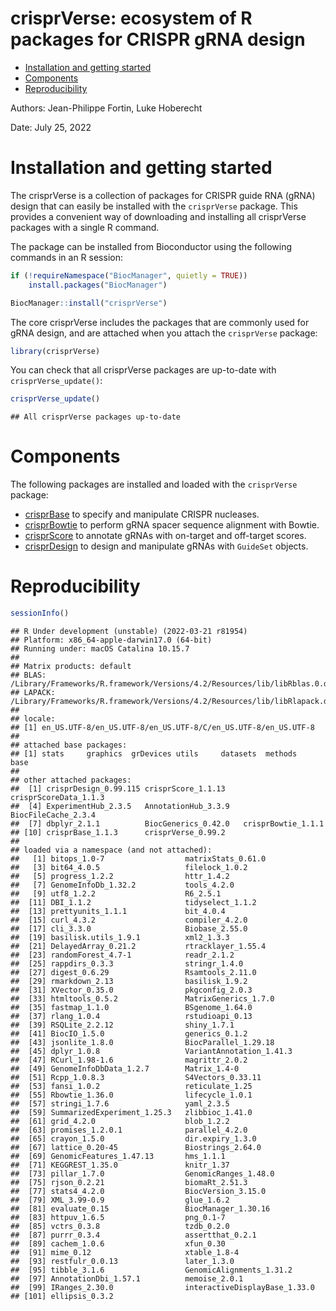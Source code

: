 crisprVerse: ecosystem of R packages for CRISPR gRNA design
================

-   [Installation and getting
    started](#installation-and-getting-started)
-   [Components](#components)
-   [Reproducibility](#reproducibility)

Authors: Jean-Philippe Fortin, Luke Hoberecht

Date: July 25, 2022

# Installation and getting started

The crisprVerse is a collection of packages for CRISPR guide RNA (gRNA)
design that can easily be installed with the `crisprVerse` package. This
provides a convenient way of downloading and installing all crisprVerse
packages with a single R command.

The package can be installed from Bioconductor using the following
commands in an R session:

``` r
if (!requireNamespace("BiocManager", quietly = TRUE))
    install.packages("BiocManager")

BiocManager::install("crisprVerse")
```

The core crisprVerse includes the packages that are commonly used for
gRNA design, and are attached when you attach the `crisprVerse` package:

``` r
library(crisprVerse)
```

You can check that all crisprVerse packages are up-to-date with
`crisprVerse_update()`:

``` r
crisprVerse_update()
```

    ## All crisprVerse packages up-to-date

# Components

The following packages are installed and loaded with the `crisprVerse`
package:

-   [crisprBase](https://github.com/Jfortin1/crisprBase) to specify and
    manipulate CRISPR nucleases.
-   [crisprBowtie](https://github.com/Jfortin1/crisprBowtie) to perform
    gRNA spacer sequence alignment with Bowtie.
-   [crisprScore](https://github.com/Jfortin1/crisprScore) to annotate
    gRNAs with on-target and off-target scores.
-   [crisprDesign](https://github.com/Jfortin1/crisprDesign) to design
    and manipulate gRNAs with `GuideSet` objects.

# Reproducibility

``` r
sessionInfo()
```

    ## R Under development (unstable) (2022-03-21 r81954)
    ## Platform: x86_64-apple-darwin17.0 (64-bit)
    ## Running under: macOS Catalina 10.15.7
    ## 
    ## Matrix products: default
    ## BLAS:   /Library/Frameworks/R.framework/Versions/4.2/Resources/lib/libRblas.0.dylib
    ## LAPACK: /Library/Frameworks/R.framework/Versions/4.2/Resources/lib/libRlapack.dylib
    ## 
    ## locale:
    ## [1] en_US.UTF-8/en_US.UTF-8/en_US.UTF-8/C/en_US.UTF-8/en_US.UTF-8
    ## 
    ## attached base packages:
    ## [1] stats     graphics  grDevices utils     datasets  methods   base     
    ## 
    ## other attached packages:
    ##  [1] crisprDesign_0.99.115 crisprScore_1.1.13    crisprScoreData_1.1.3
    ##  [4] ExperimentHub_2.3.5   AnnotationHub_3.3.9   BiocFileCache_2.3.4  
    ##  [7] dbplyr_2.1.1          BiocGenerics_0.42.0   crisprBowtie_1.1.1   
    ## [10] crisprBase_1.1.3      crisprVerse_0.99.2   
    ## 
    ## loaded via a namespace (and not attached):
    ##   [1] bitops_1.0-7                  matrixStats_0.61.0           
    ##   [3] bit64_4.0.5                   filelock_1.0.2               
    ##   [5] progress_1.2.2                httr_1.4.2                   
    ##   [7] GenomeInfoDb_1.32.2           tools_4.2.0                  
    ##   [9] utf8_1.2.2                    R6_2.5.1                     
    ##  [11] DBI_1.1.2                     tidyselect_1.1.2             
    ##  [13] prettyunits_1.1.1             bit_4.0.4                    
    ##  [15] curl_4.3.2                    compiler_4.2.0               
    ##  [17] cli_3.3.0                     Biobase_2.55.0               
    ##  [19] basilisk.utils_1.9.1          xml2_1.3.3                   
    ##  [21] DelayedArray_0.21.2           rtracklayer_1.55.4           
    ##  [23] randomForest_4.7-1            readr_2.1.2                  
    ##  [25] rappdirs_0.3.3                stringr_1.4.0                
    ##  [27] digest_0.6.29                 Rsamtools_2.11.0             
    ##  [29] rmarkdown_2.13                basilisk_1.9.2               
    ##  [31] XVector_0.35.0                pkgconfig_2.0.3              
    ##  [33] htmltools_0.5.2               MatrixGenerics_1.7.0         
    ##  [35] fastmap_1.1.0                 BSgenome_1.64.0              
    ##  [37] rlang_1.0.4                   rstudioapi_0.13              
    ##  [39] RSQLite_2.2.12                shiny_1.7.1                  
    ##  [41] BiocIO_1.5.0                  generics_0.1.2               
    ##  [43] jsonlite_1.8.0                BiocParallel_1.29.18         
    ##  [45] dplyr_1.0.8                   VariantAnnotation_1.41.3     
    ##  [47] RCurl_1.98-1.6                magrittr_2.0.2               
    ##  [49] GenomeInfoDbData_1.2.7        Matrix_1.4-0                 
    ##  [51] Rcpp_1.0.8.3                  S4Vectors_0.33.11            
    ##  [53] fansi_1.0.2                   reticulate_1.25              
    ##  [55] Rbowtie_1.36.0                lifecycle_1.0.1              
    ##  [57] stringi_1.7.6                 yaml_2.3.5                   
    ##  [59] SummarizedExperiment_1.25.3   zlibbioc_1.41.0              
    ##  [61] grid_4.2.0                    blob_1.2.2                   
    ##  [63] promises_1.2.0.1              parallel_4.2.0               
    ##  [65] crayon_1.5.0                  dir.expiry_1.3.0             
    ##  [67] lattice_0.20-45               Biostrings_2.64.0            
    ##  [69] GenomicFeatures_1.47.13       hms_1.1.1                    
    ##  [71] KEGGREST_1.35.0               knitr_1.37                   
    ##  [73] pillar_1.7.0                  GenomicRanges_1.48.0         
    ##  [75] rjson_0.2.21                  biomaRt_2.51.3               
    ##  [77] stats4_4.2.0                  BiocVersion_3.15.0           
    ##  [79] XML_3.99-0.9                  glue_1.6.2                   
    ##  [81] evaluate_0.15                 BiocManager_1.30.16          
    ##  [83] httpuv_1.6.5                  png_0.1-7                    
    ##  [85] vctrs_0.3.8                   tzdb_0.2.0                   
    ##  [87] purrr_0.3.4                   assertthat_0.2.1             
    ##  [89] cachem_1.0.6                  xfun_0.30                    
    ##  [91] mime_0.12                     xtable_1.8-4                 
    ##  [93] restfulr_0.0.13               later_1.3.0                  
    ##  [95] tibble_3.1.6                  GenomicAlignments_1.31.2     
    ##  [97] AnnotationDbi_1.57.1          memoise_2.0.1                
    ##  [99] IRanges_2.30.0                interactiveDisplayBase_1.33.0
    ## [101] ellipsis_0.3.2
